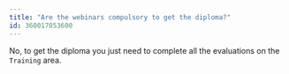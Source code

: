 ```yaml
---
title: "Are the webinars compulsory to get the diploma?"
id: 360017053600
---
```


No, to get the diploma you just need to complete all the evaluations on the `Training` area.
